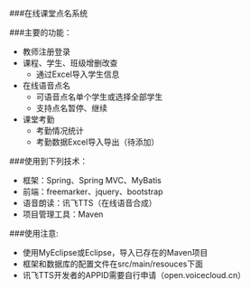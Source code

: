 
###在线课堂点名系统


###主要的功能：

- 教师注册登录
- 课程、学生、班级增删改查
    - 通过Excel导入学生信息
- 在线语音点名
    - 可语音点名单个学生或选择全部学生
    - 支持点名暂停、继续
- 课堂考勤
    - 考勤情况统计
    - 考勤数据Excel导入导出（待添加）

###使用到下列技术：

- 框架：Spring、Spring MVC、MyBatis
- 前端：freemarker、jquery、bootstrap
- 语音朗读：讯飞TTS（在线语音合成）
- 项目管理工具：Maven

###使用注意:
- 使用MyEclipse或Eclipse，导入已存在的Maven项目
- 框架和数据库的配置文件在src/main/resouces下面
- 讯飞TTS开发者的APPID需要自行申请（open.voicecloud.cn）
